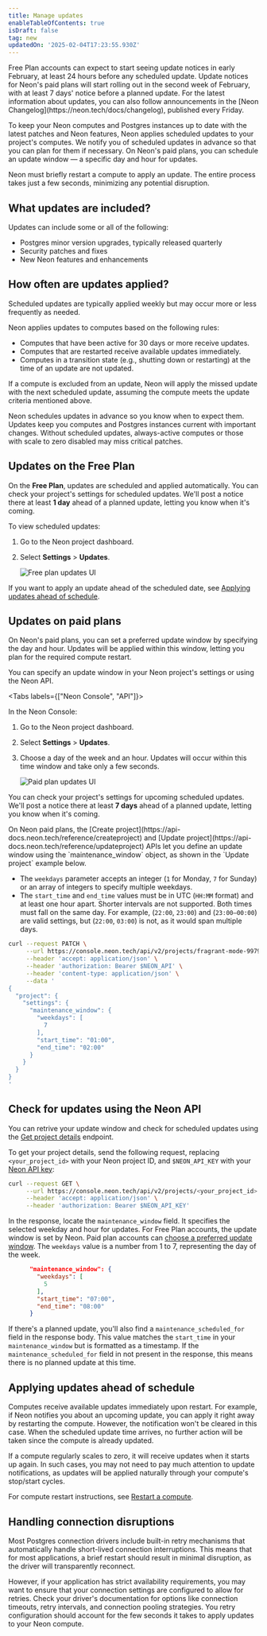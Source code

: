 ```yaml
---
title: Manage updates
enableTableOfContents: true
isDraft: false
tag: new
updatedOn: '2025-02-04T17:23:55.930Z'
---
```


<Admonition type="note" title="updates coming soon">
Free Plan accounts can expect to start seeing update notices in early February, at least 24 hours before any scheduled update. Update notices for Neon's paid plans will start rolling out in the second week of February, with at least 7 days' notice before a planned update. For the latest information about updates, you can also follow announcements in the [Neon Changelog](https://neon.tech/docs/changelog), published every Friday.
</Admonition>

To keep your Neon computes and Postgres instances up to date with the latest patches and Neon features, Neon applies scheduled updates to your project's computes. We notify you of scheduled updates in advance so that you can plan for them if necessary. On Neon's paid plans, you can schedule an update window — a specific day and hour for updates.

Neon must briefly restart a compute to apply an update. The entire process takes just a few seconds, minimizing any potential disruption.

## What updates are included?

Updates can include some or all of the following:

- Postgres minor version upgrades, typically released quarterly
- Security patches and fixes
- New Neon features and enhancements

## How often are updates applied?

Scheduled updates are typically applied weekly but may occur more or less frequently as needed.

Neon applies updates to computes based on the following rules:

- Computes that have been active for 30 days or more receive updates.
- Computes that are restarted receive available updates immediately.
- Computes in a transition state (e.g., shutting down or restarting) at the time of an update are not updated.

If a compute is excluded from an update, Neon will apply the missed update with the next scheduled update, assuming the compute meets the update criteria mentioned above.

<Admonition type="note" title="Regular updates keep your database healthy">
Neon schedules updates in advance so you know when to expect them. Updates keep you computes and Postgres instances current with important changes. Without scheduled updates, always-active computes or those with scale to zero disabled may miss critical patches.
</Admonition>

## Updates on the Free Plan

On the **Free Plan**, updates are scheduled and applied automatically. You can check your project's settings for scheduled updates. We'll post a notice there at least **1 day** ahead of a planned update, letting you know when it's coming.

To view scheduled updates:

1. Go to the Neon project dashboard.
2. Select **Settings** > **Updates**.

   ![Free plan updates UI](/docs/manage/free_plan_updates.png)

If you want to apply an update ahead of the scheduled date, see [Applying updates ahead of schedule](#applying-updates-ahead-of-schedule).

## Updates on paid plans

On Neon's paid plans, you can set a preferred update window by specifying the day and hour. Updates will be applied within this window, letting you plan for the required compute restart.

You can specify an update window in your Neon project's settings or using the Neon API.

<Tabs labels={["Neon Console", "API"]}>

<TabItem>
In the Neon Console:

1. Go to the Neon project dashboard.
2. Select **Settings** > **Updates**.
3. Choose a day of the week and an hour. Updates will occur within this time window and take only a few seconds.

   ![Paid plan updates UI](/docs/manage/paid_plan_updates.png)

You can check your project's settings for upcoming scheduled updates. We'll post a notice there at least **7 days** ahead of a planned update, letting you know when it's coming.

</TabItem>

<TabItem>
On Neon paid plans, the [Create project](https://api-docs.neon.tech/reference/createproject) and [Update project](https://api-docs.neon.tech/reference/updateproject) APIs let you define an update window using the `maintenance_window` object, as shown in the `Update project` example below.

- The `weekdays` parameter accepts an integer (`1` for Monday, `7` for Sunday) or an array of integers to specify multiple weekdays.
- The `start_time` and `end_time` values must be in UTC (`HH:MM` format) and at least one hour apart. Shorter intervals are not supported. Both times must fall on the same day. For example, (`22:00`, `23:00`) and (`23:00–00:00`) are valid settings, but (`22:00`, `03:00`) is not, as it would span multiple days.

```bash
curl --request PATCH \
     --url https://console.neon.tech/api/v2/projects/fragrant-mode-99795914 \
     --header 'accept: application/json' \
     --header 'authorization: Bearer $NEON_API' \
     --header 'content-type: application/json' \
     --data '
{
  "project": {
    "settings": {
      "maintenance_window": {
        "weekdays": [
          7
        ],
        "start_time": "01:00",
        "end_time": "02:00"
      }
    }
  }
}
'
```

</TabItem>

</Tabs>

## Check for updates using the Neon API

You can retrive your update window and check for scheduled updates using the [Get project details](https://api-docs.neon.tech/reference/getproject) endpoint.

To get your project details, send the following request, replacing `<your_project_id>` with your Neon project ID, and `$NEON_API_KEY` with your [Neon API key](/docs/manage/api-keys):

```bash
curl --request GET \
     --url https://console.neon.tech/api/v2/projects/<your_project_id> \
     --header 'accept: application/json' \
     --header 'authorization: Bearer $NEON_API_KEY'
```

In the response, locate the `maintenance_window` field. It specifies the selected weekday and hour for updates. For Free Plan accounts, the update window is set by Neon. Paid plan accounts can [choose a preferred update window](#updates-on-paid-plans). The `weekdays` value is a number from 1 to 7, representing the day of the week.

```json
      "maintenance_window": {
        "weekdays": [
          5
        ],
        "start_time": "07:00",
        "end_time": "08:00"
      }
```

If there's a planned update, you'll also find a `maintenance_scheduled_for` field in the response body. This value matches the `start_time` in your `maintenance_window` but is formatted as a timestamp. If the `maintenance_scheduled_for` field in not present in the response, this means there is no planned update at this time.

## Applying updates ahead of schedule

Computes receive available updates immediately upon restart. For example, if Neon notifies you about an upcoming update, you can apply it right away by restarting the compute. However, the notification won't be cleared in this case. When the scheduled update time arrives, no further action will be taken since the compute is already updated.

If a compute regularly scales to zero, it will receive updates when it starts up again. In such cases, you may not need to pay much attention to update notifications, as updates will be applied naturally through your compute's stop/start cycles.

For compute restart instructions, see [Restart a compute](/docs/manage/endpoints#restart-a-compute).

## Handling connection disruptions

Most Postgres connection drivers include built-in retry mechanisms that automatically handle short-lived connection interruptions. This means that for most applications, a brief restart should result in minimal disruption, as the driver will transparently reconnect.

However, if your application has strict availability requirements, you may want to ensure that your connection settings are configured to allow for retries. Check your driver's documentation for options like connection timeouts, retry intervals, and connection pooling strategies. You retry configuration should account for the few seconds it takes to apply updates to your Neon compute.

<NeedHelp/>
